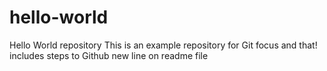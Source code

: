 # hello-world
Hello World repository 
This is an example repository for  Git 
focus and that!
includes steps to Github
new line on readme file
